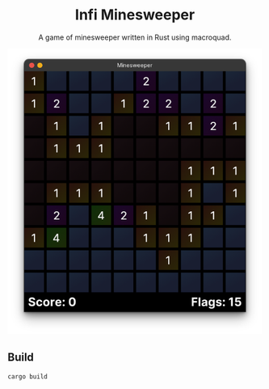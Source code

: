<center>
<h1>Infi Minesweeper</h1>

<p>A game of minesweeper written in Rust using macroquad.</p>

<img src="game.png" />
</center>

## Build

```
cargo build
```

